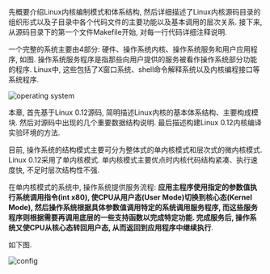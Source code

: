 先概要介绍Linux内核编制模式和体系结构, 然后详细描述了Linux内核源码目录的组织形式以及子目录中各个代码文件的主要功能以及基本调用的层次关系. 接下来, 从源码目录下的第一个文件Makefile开始, 对每一行代码详细注释说明. 

一个完整的系统主要由4部分: 硬件、操作系统内核、操作系统服务和用户应用程序, 如图. 操作系统服务程序是指那些向用户提供的服务被看作操作系统部分功能的程序. Linux中, 这些包括了X窗口系统、shell命令解释系统以及内核编程接口等系统程序. 

![operating system](images/1.png)

本章, 首先基于Linux 0.12源码, 简明描述Linux内核的基本体系结构、主要构成模块. 然后对源码中出现的几个重要数据结构说明. 最后描述构建Linux 0.12内核编译实验环境的方法. 

目前, 操作系统的结构模式主要可分为整体式的单内核模式和层次式的微内核模式. Linux 0.12采用了单内核模式. 单内核模式主要优点时内核代码结构紧凑、执行速度快, 不足时层次结构性不强. 

在单内核模式的系统中, 操作系统提供服务流程: **应用主程序使用指定的参数值执行系统调用指令(int x80), 使CPU从用户态(User Mode)切换到核心态(Kernel Mode), 然后操作系统根据具体参数值调用特定的系统调用服务程序, 而这些服务程序则根据需要再调用底层的一些支持函数以完成特定功能. 完成服务后, 操作系统又使CPU从核心态转回用户态, 从而返回到应用程序中继续执行**. 

如下图. 

![config](images/2.png)